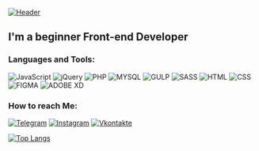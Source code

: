 [![Header](https://github.com/ivar1amov/ivar1amov/blob/main/assets/hello.gif)](https://www.vk.com/ivar1amov)

## I'm a beginner Front-end Developer

### Languages and Tools:

![JavaScript](https://img.shields.io/badge/-JavaScript-090909?style=for-the-badge&logo=JavaScript&logoColor=E9D54D)
![jQuery](https://img.shields.io/badge/-jQuery-090909?style=for-the-badge&logo=jquery&logoColor=78CFF5)
![PHP](https://img.shields.io/badge/-php-090909?style=for-the-badge&logo=php&logoColor=8892BF)
![MYSQL](https://img.shields.io/badge/-MYSQL-090909?style=for-the-badge&logo=mysql&logoColor=4479A1)
![GULP](https://img.shields.io/badge/-GULP-090909?style=for-the-badge&logo=gulp&logoColor=CF4647)
![SASS](https://img.shields.io/badge/-SASS-090909?style=for-the-badge&logo=sass&logoColor=BF4080)
![HTML](https://img.shields.io/badge/-HTML-090909?style=for-the-badge&logo=html5&logoColor=E64D26)
![CSS](https://img.shields.io/badge/-CSS-090909?style=for-the-badge&logo=css3&logoColor=0745B4)
![FIGMA](https://img.shields.io/badge/-FIGMA-090909?style=for-the-badge&logo=figma&logoColor=FF7262)
![ADOBE XD](https://img.shields.io/badge/-ADOBEXD-090909?style=for-the-badge&logo=adobe%20xd&logoColor=470137)


### How to reach Me:

[![Telegram](https://img.shields.io/badge/-Telegram-090909?style=for-the-badge&logo=telegram&logoColor=27A0D9)](https://t.me/ivar1amov)
[![Instagram](https://img.shields.io/badge/-Instagram-090909?style=for-the-badge&logo=instagram&logoColor=B4068E)](https://www.instagram.com/ivar1amov)
[![Vkontakte](https://img.shields.io/badge/-Vkontakte-090909?style=for-the-badge&logo=Vk&logoColor=4F7DB3)](https://vk.com/ivar1amov)


[![Top Langs](https://github-readme-stats.vercel.app/api/top-langs/?username=anuraghazra&layout=compact)](https://github.com/anuraghazra/github-readme-stats)
